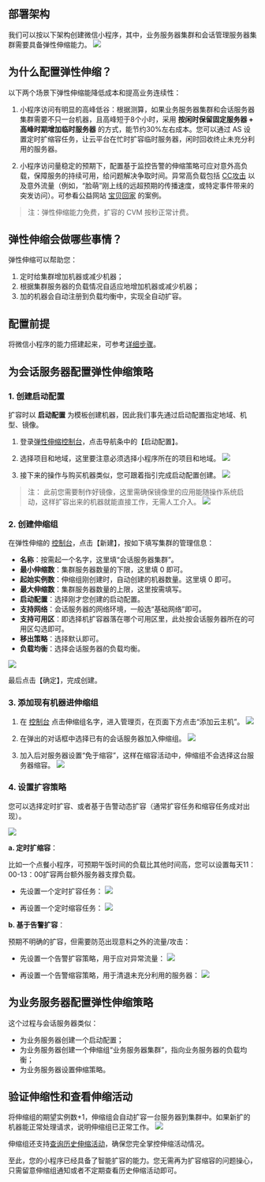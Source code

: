 
## 部署架构
我们可以按以下架构创建微信小程序，其中，业务服务器集群和会话管理服务器集群需要具备弹性伸缩能力。
![](http://imgcache.tcecqpoc.fsphere.cn/image/imgcache.qq.com/open_proj/proj_qcloud_v2/gateway/solution/css/img/wx/fw-pic.png)

## 为什么配置弹性伸缩？

以下两个场景下弹性伸缩能降低成本和提高业务连续性：

1. 小程序访问有明显的高峰低谷：根据测算，如果业务服务器集群和会话服务器集群需要不只一台机器，且高峰短于8个小时，采用 **按闲时保留固定服务器 + 高峰时期增加临时服务器** 的方式，能节约30%左右成本。您可以通过 AS 设置定时扩缩容任务，让云平台在忙时扩容临时服务器，闲时回收终止未充分利用的服务器。

2. 小程序访问量稳定的预期下，配置基于监控告警的伸缩策略可应对意外高负载，保障服务的持续可用，给问题解决争取时间。异常高负载包括 [CC攻击](http://baike.baidu.com/link?url=aSNcL5Q_xzDxPvFYRU3qbS11NIQXD5vwvI5yxtJTVlL0xhjAaLntwmDHVW8buUlH4bbNJqMzCPp8b1N2LX-OnwAUR3MnE9GhH-F7fomUac3) 以及意外流量（例如，“脸萌”刚上线的远超预期的传播速度，或特定事件带来的突发访问）。可参看公益网站 [宝贝回家](http://tcecqpoc.fsphere.cn/community/article/651089001483090830) 的案例。

>注：弹性伸缩能力免费，扩容的 CVM 按秒正常计费。

## 弹性伸缩会做哪些事情？

弹性伸缩可以帮助您：
1. 定时给集群增加机器或减少机器；
2. 根据集群服务器的负载情况自适应地增加机器或减少机器；
3. 加的机器会自动注册到负载均衡中，实现全自动扩容。


## 配置前提
将微信小程序的能力搭建起来，可参考[详细步骤](http://console.tce.fsphere.cn/la/guide)。

## 为会话服务器配置弹性伸缩策略

### 1. 创建启动配置

扩容时以 **启动配置** 为模板创建机器，因此我们事先通过启动配置指定地域、机型、镜像。

1. 登录[弹性伸缩控制台](http://console.tce.fsphere.cn/autoscaling/config)，点击导航条中的【启动配置】。

2. 选择项目和地域，这里要注意必须选择小程序所在的项目和地域。
![](http://imgcache.tcecqpoc.fsphere.cn/image/mc.qcloudimg.com/static/img/653ebf516d940a90fd79728e5d319cdc/image.png)

3. 接下来的操作与购买机器类似，您可跟着指引完成启动配置创建。
![](http://imgcache.tcecqpoc.fsphere.cn/image/mc.qcloudimg.com/static/img/4cecf25e8ad9caa67271159c67d0b770/image.png)

>注：
>此前您需要制作好镜像，这里需确保镜像里的应用能随操作系统启动，这样扩容出来的机器就能直接工作，无需人工介入。
![](http://imgcache.tcecqpoc.fsphere.cn/image/camo.githubusercontent.com/c58d92b133f44b3d70a0936cf4d6f087e7e0d3ee/68747470733a2f2f6d632e71636c6f7564696d672e636f6d2f7374617469632f696d672f33663363343433316137353637656261323565383633356537383865353962612f392e706e67)

### 2. 创建伸缩组

在弹性伸缩的 [控制台](http://console.tce.fsphere.cn/autoscaling)，点击【新建】，按如下填写集群的管理信息：

- **名称**：按需起一个名字，这里填“会话服务器集群”。
- **最小伸缩数**：集群服务器数量的下限，这里填 0 即可。
- **起始实例数**：伸缩组刚创建时，自动创建的机器数量。这里填 0 即可。
- **最大伸缩数**：集群服务器数量的上限，这里按需填写。
- **启动配置**：选择刚才您创建的启动配置。
- **支持网络**：会话服务器的网络环境，一般选“基础网络”即可。
- **支持可用区**：即选择机扩容器落在哪个可用区里，此处按会话服务器所在的可用区勾选即可。
- **移出策略**：选择默认即可。
- **负载均衡**：选择会话服务器的负载均衡。

![](http://imgcache.tcecqpoc.fsphere.cn/image/mc.qcloudimg.com/static/img/f665314e51db863d3f57cd75534f69f6/932.jpg)

最后点击【确定】，完成创建。

### 3. 添加现有机器进伸缩组

1. 在 [控制台](http://console.tce.fsphere.cn/autoscaling)  点击伸缩组名字，进入管理页，在页面下方点击“添加云主机”。
![](http://imgcache.tcecqpoc.fsphere.cn/image/mc.qcloudimg.com/static/img/8ed547b6d545cff5b6e22cd71a75402c/08.jpg)

2. 在弹出的对话框中选择已有的会话服务器加入伸缩组。
![](http://imgcache.tcecqpoc.fsphere.cn/image/mc.qcloudimg.com/static/img/5c91d826a3aab5bbb478a1c0524302e8/08113043.jpg)

3. 加入后对服务器设置“免于缩容”，这样在缩容活动中，伸缩组不会选择这台服务器缩容。
![](http://imgcache.tcecqpoc.fsphere.cn/image/mc.qcloudimg.com/static/img/62319473a1a05e98d51c64c22ca24424/0308113553.jpg)

### 4. 设置扩容策略
您可以选择定时扩容、或者基于告警动态扩容（通常扩容任务和缩容任务成对出现）。

![](http://imgcache.tcecqpoc.fsphere.cn/image/mc.qcloudimg.com/static/img/41763806c8d05ae89128b5a87e772974/08121006.jpg)

**a. 定时扩缩容**：

比如一个点餐小程序，可预期午饭时间的负载比其他时间高，您可以设置每天11：00-13：00扩容两台额外服务器支撑负载。

- 先设置一个定时扩容任务：
![](http://imgcache.tcecqpoc.fsphere.cn/image/mc.qcloudimg.com/static/img/d276c8d6924b4126a1532ddcefae8f0c/0170308120453.jpg)

- 再设置一个定时缩容任务：
![](http://imgcache.tcecqpoc.fsphere.cn/image/mc.qcloudimg.com/static/img/ae7b0f21529d9f483a455e6148594926/20170308120822.jpg)

**b. 基于告警扩容**：

预期不明确的扩容，但需要防范出现意料之外的流量/攻击：

- 先设置一个告警扩容策略，用于应对异常流量：
![](http://imgcache.tcecqpoc.fsphere.cn/image/mc.qcloudimg.com/static/img/d23dde14b8e12241d3315286682c2d8d/455.jpg)

- 再设置一个告警缩容策略，用于清退未充分利用的服务器：
![](http://imgcache.tcecqpoc.fsphere.cn/image/mc.qcloudimg.com/static/img/92b7fccdfb2b863e4798574e0cb06bde/22630.jpg)


## 为业务服务器配置弹性伸缩策略

这个过程与会话服务器类似：

- 为业务服务器创建一个启动配置；
- 为业务服务器创建一个伸缩组“业务服务器集群”，指向业务服务器的负载均衡；
- 为业务服务器设置伸缩策略。

## 验证伸缩性和查看伸缩活动
将伸缩组的期望实例数+1，伸缩组会自动扩容一台服务器到集群中。如果新扩的机器能正常处理请求，说明伸缩组已正常工作。
![](http://imgcache.tcecqpoc.fsphere.cn/image/mc.qcloudimg.com/static/img/665e029c6abfa6a7ef3f9063c88df486/05.jpg)

伸缩组还支持[查询历史伸缩活动](http://tcecqpoc.fsphere.cn/document/product/377/3804)，确保您完全掌控伸缩活动情况。

至此，您的小程序已经具备了智能扩容的能力。您无需再为扩容缩容的问题操心，只需留意伸缩组通知或者不定期查看历史伸缩活动即可。
